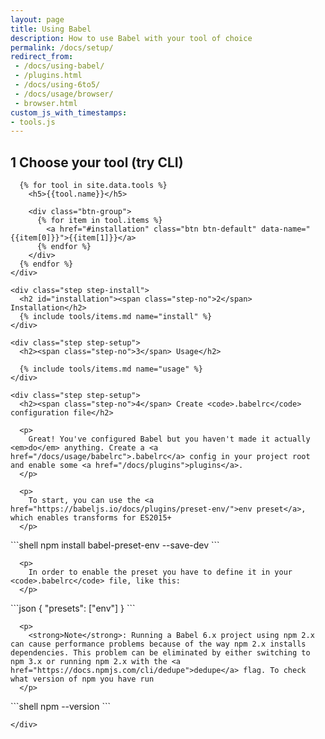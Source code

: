 ```yaml
---
layout: page
title: Using Babel
description: How to use Babel with your tool of choice
permalink: /docs/setup/
redirect_from:
 - /docs/using-babel/
 - /plugins.html
 - /docs/using-6to5/
 - /docs/usage/browser/
 - browser.html
custom_js_with_timestamps:
- tools.js
---
```


<div class="container docs-content">
  <div class="step-wizard">
    <div class="step">
      <h2><span class="step-no">1</span> Choose your tool (try CLI)</h2>

      {% for tool in site.data.tools %}
        <h5>{{tool.name}}</h5>

        <div class="btn-group">
          {% for item in tool.items %}
            <a href="#installation" class="btn btn-default" data-name="{{item[0]}}">{{item[1]}}</a>
          {% endfor %}
        </div>
      {% endfor %}
    </div>

    <div class="step step-install">
      <h2 id="installation"><span class="step-no">2</span> Installation</h2>
      {% include tools/items.md name="install" %}
    </div>

    <div class="step step-setup">
      <h2><span class="step-no">3</span> Usage</h2>

      {% include tools/items.md name="usage" %}
    </div>

    <div class="step step-setup">
      <h2><span class="step-no">4</span> Create <code>.babelrc</code> configuration file</h2>

      <p>
        Great! You've configured Babel but you haven't made it actually <em>do</em> anything. Create a <a href="/docs/usage/babelrc">.babelrc</a> config in your project root and enable some <a href="/docs/plugins">plugins</a>.
      </p>

      <p>
        To start, you can use the <a href="https://babeljs.io/docs/plugins/preset-env/">env preset</a>, which enables transforms for ES2015+
      </p>

<!--lint disable no-shortcut-reference-link, no-undefined-references-->
<div markdown="1">
```shell
npm install babel-preset-env --save-dev
```
</div>
<!--lint enable no-shortcut-reference-link, no-undefined-references-->

      <p>
        In order to enable the preset you have to define it in your <code>.babelrc</code> file, like this:
      </p>

<!--lint disable no-shortcut-reference-link, no-undefined-references-->
<div markdown="1">
```json
{
  "presets": ["env"]
}
```
</div>
<!--lint enable no-shortcut-reference-link, no-undefined-references-->

      <p>
        <strong>Note</strong>: Running a Babel 6.x project using npm 2.x can cause performance problems because of the way npm 2.x installs dependencies. This problem can be eliminated by either switching to npm 3.x or running npm 2.x with the <a href="https://docs.npmjs.com/cli/dedupe">dedupe</a> flag. To check what version of npm you have run
      </p>

<!--lint disable no-shortcut-reference-link, no-undefined-references-->
<div markdown="1">
```shell
npm --version
```
</div>
<!--lint enable no-shortcut-reference-link, no-undefined-references-->

    </div>
  </div>
</div>
